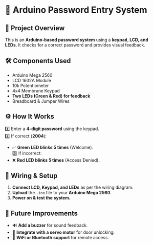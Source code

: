 # 🔑 Arduino Password Entry System  
## 📌 Project Overview  
This is an **Arduino-based password system** using a **keypad, LCD, and LEDs**. It checks for a correct password and provides visual feedback.  

## 🛠️ Components Used  
- Arduino Mega 2560  
- LCD 1602A Module  
- 10k Potentiometer  
- 4x4 Membrane Keypad  
- **Two LEDs (Green & Red) for feedback**  
- Breadboard & Jumper Wires  

## ⚙️ How It Works  
1️⃣ Enter a **4-digit password** using the keypad.  
2️⃣ If correct (**2004**):  
   - ✅ **Green LED blinks 5 times** (Welcome).  
3️⃣ If incorrect:  
   - ❌ **Red LED blinks 5 times** (Access Denied).  

## 🔌 Wiring & Setup  
1. **Connect LCD, Keypad, and LEDs** as per the wiring diagram.  
2. **Upload** the `.ino` file to your **Arduino Mega 2560**.  
3. **Power on & test the system.**  

## 🚀 Future Improvements  
- 🔊 **Add a buzzer** for sound feedback.  
- 🔐 **Integrate with a servo motor** for door unlocking.  
- 📲 **WiFi or Bluetooth support** for remote access.  
